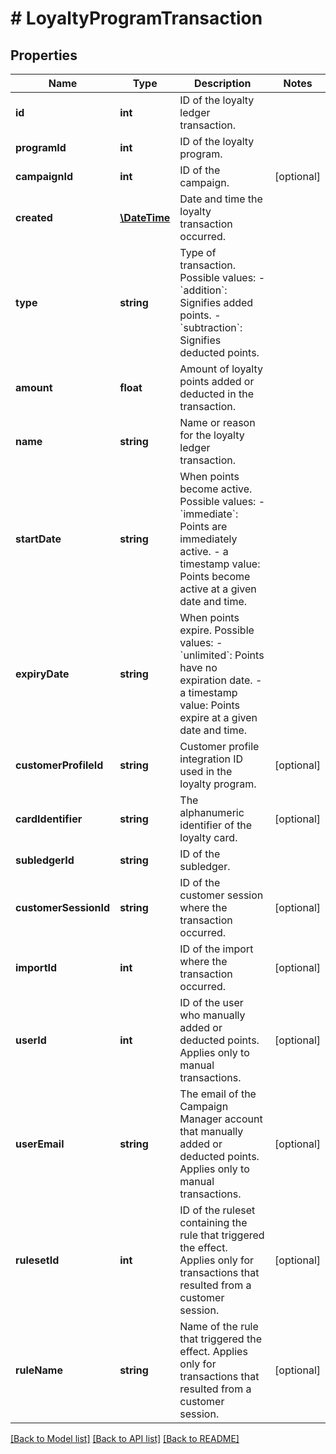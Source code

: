 # # LoyaltyProgramTransaction

## Properties

Name | Type | Description | Notes
------------ | ------------- | ------------- | -------------
**id** | **int** | ID of the loyalty ledger transaction. | 
**programId** | **int** | ID of the loyalty program. | 
**campaignId** | **int** | ID of the campaign. | [optional] 
**created** | [**\DateTime**](\DateTime.md) | Date and time the loyalty transaction occurred. | 
**type** | **string** | Type of transaction. Possible values:   - &#x60;addition&#x60;: Signifies added points.   - &#x60;subtraction&#x60;: Signifies deducted points. | 
**amount** | **float** | Amount of loyalty points added or deducted in the transaction. | 
**name** | **string** | Name or reason for the loyalty ledger transaction. | 
**startDate** | **string** | When points become active. Possible values:   - &#x60;immediate&#x60;: Points are immediately active.   - a timestamp value: Points become active at a given date and time. | 
**expiryDate** | **string** | When points expire. Possible values:   - &#x60;unlimited&#x60;: Points have no expiration date.   - a timestamp value: Points expire at a given date and time. | 
**customerProfileId** | **string** | Customer profile integration ID used in the loyalty program. | [optional] 
**cardIdentifier** | **string** | The alphanumeric identifier of the loyalty card. | [optional] 
**subledgerId** | **string** | ID of the subledger. | 
**customerSessionId** | **string** | ID of the customer session where the transaction occurred. | [optional] 
**importId** | **int** | ID of the import where the transaction occurred. | [optional] 
**userId** | **int** | ID of the user who manually added or deducted points. Applies only to manual transactions. | [optional] 
**userEmail** | **string** | The email of the Campaign Manager account that manually added or deducted points. Applies only to manual transactions. | [optional] 
**rulesetId** | **int** | ID of the ruleset containing the rule that triggered the effect. Applies only for transactions that resulted from a customer session. | [optional] 
**ruleName** | **string** | Name of the rule that triggered the effect. Applies only for transactions that resulted from a customer session. | [optional] 

[[Back to Model list]](../../README.md#documentation-for-models) [[Back to API list]](../../README.md#documentation-for-api-endpoints) [[Back to README]](../../README.md)


